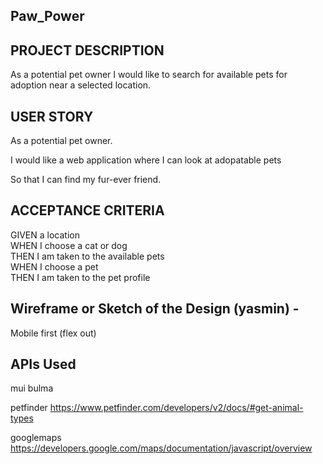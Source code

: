 ## Paw_Power

## PROJECT DESCRIPTION
As a potential pet owner I would like to search for available pets for adoption near a selected location.

## USER STORY 

As a potential pet owner.

I would like a web application where I can look at adopatable pets

So that I can find my fur-ever friend.

## ACCEPTANCE CRITERIA

GIVEN a location  
WHEN I choose a cat or dog  
THEN I am taken to the available pets  
WHEN I choose a pet  
THEN I am taken to the pet profile  

## Wireframe or Sketch of the Design (yasmin) - 

Mobile first (flex out) 

## APIs Used

mui
bulma

petfinder
https://www.petfinder.com/developers/v2/docs/#get-animal-types

googlemaps
https://developers.google.com/maps/documentation/javascript/overview


